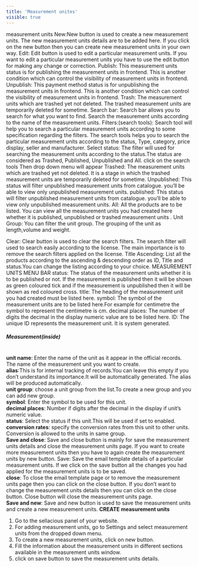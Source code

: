 ```yaml
---
title: 'Measurement unites'
visible: true
---
```


measurement units
New:New button is used to create a new measurement units. The new measurement units details are to be added here. If you click on the new button then you can create new measurement units in your own way. 
Edit: Edit button is used to edit a particular measurement units. If you want to edit a particular measurement units you have to use the edit button for making any change or correction.
Publish: This measurement units status is for publishing the measurement units in frontend. This is another condition which can control the visibility of measurement units in frontend.  
Unpublish: This payment method status is for unpublishing the measurement units in frontend. This is another condition which can control the visibility of measurement units in frontend. 
Trash: The measurement units which are trashed yet not deleted. The trashed measurement units are temporarily deleted for sometime.
Search bar: Search bar allows you to search for what you want to find. Search the measurement units according to the name of the measurement units.
Filters:(search tools):  Search tool will help you to search a particular measurement units according to some specification regarding the filters. The search tools helps you to search the particular measurement units according to the status, Type, category, price display, seller and manufacturer.
   Select status:   The filter will used for searching the measurement units according to the status.The status are considered as Trashed, Published, Unpublished and All.
click on the search tools
Then drop down menu will appear
Trashed:  The measurement units which are trashed yet not deleted. It is a stage in which the trashed measurement units are temporarily deleted for sometime. 
Unpublished: This status will filter unpublished measurement units from catalogue. you’ll be able to view only unpublished measurement units. 
published: This status will filter unpublished measurement units from catalogue. you’ll be able to view only unpublished measurement units. 
All: All the products are to be listed. You can view all the  measurement units you had created here whether it is published, unpublished or trashed measurement units .
Unit Group:  You can filter the unit group. The grouping of the unit as length,volume and weight.

Clear: Clear button is used to clear the search filters. The search filter will used to search easily according to the license. The main importance is to remove the search filters applied on the license.
Title Ascending: List all the products according to the ascending & descending order as ID, Title and status.You can change the listing according to your choice.
MEASUREMENT UNITS MENU BAR
status:  The status of the measurement units whether it is to be published or not. If the measurement is published then it will be shown as green coloured tick and if the measurement is unpublished then it will be shown as red coloured cross.
title: The heading of the measurement unit you had created must be listed here.
symbol: The symbol of the measurement units are to be listed here.For example for centimetre the symbol to represent the centimetre is cm.
decimal places: The number of digits the decimal in the display numeric value are to be listed here.
ID: The unique ID represents the measurement unit. It is system generated.
##### Measurement(inside)
<br>**unit name**: Enter the name of the unit as it appear in the official records. The name of the measurement unit you want to create.
<br>**alias**:This is for internal tracking of records.You can leave this empty if you don’t understand its importance.It will be automatically generated. The alias will be produced automatically.
<br>**unit group**: choose a unit group from the list.To create a new group and you can add new group.
<br>**symbol**: Enter the symbol to be used for this unit.
<br>**decimal places**: Number if digits after the decimal in the display if unit’s numeric value.
<br>**status**: Select the status if this unit.This will be used if set to enabled.
<br>**conversion rates**: specify the conversion rates from this unit to other units. Conversion is allowed to the units in same group.
<br>**Save and close**: Save and close button is mainly for save the measurement units details and close the measurement units page. If you want to create more measurement units then you have to again create the  measurement units by new button.
Save: Save the email template details of a particular measurement units. If we click on the save button all the changes you had applied for the  measurement units is to be saved.
<br>**close**: To close the email template page or to remove the measurement units page then you can click on the close button. If you don’t want to change the measurement units details then you can click on the close button. Close button will close the measurement units  page.
<br>**Save and new**: Save and new button is used to save the measurement units and create a new measurement units.
**CREATE measurement units**
1. Go to the sellacious panel of your website.
2. For adding measurement units, go to Settings and select measurement units from the dropped down menu.
3. To create a new measurement units, click on new button.
4. Fill the information about the measurement units in different sections available in the measurement units window.
5. click on save button to save the measurement units details.



